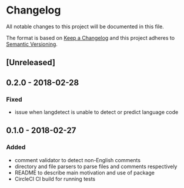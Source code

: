 # Changelog
All notable changes to this project will be documented in this file.

The format is based on [Keep a Changelog](http://keepachangelog.com/en/1.0.0/)
and this project adheres to [Semantic Versioning](http://semver.org/spec/v2.0.0.html).

## [Unreleased]

## 0.2.0 - 2018-02-28
### Fixed
- issue when langdetect is unable to detect or predict language code

## 0.1.0 - 2018-02-27
### Added
- comment validator to detect non-English comments
- directory and file parsers to parse files and comments respectively
- README to describe main motivation and use of package
- CircleCI CI build for running tests
